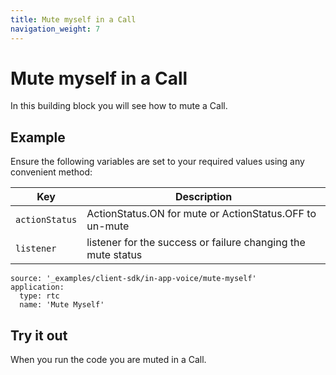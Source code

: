 ```yaml
---
title: Mute myself in a Call
navigation_weight: 7
---
```


# Mute myself in a Call

In this building block you will see how to mute a Call.

## Example

Ensure the following variables are set to your required values using any convenient method:

Key | Description
-- | --
`actionStatus` | ActionStatus.ON for mute or ActionStatus.OFF to un-mute
`listener` | listener for the success or failure changing the mute status

```building_blocks
source: '_examples/client-sdk/in-app-voice/mute-myself'
application:
  type: rtc
  name: 'Mute Myself'
```

## Try it out

When you run the code you are muted in a Call.
